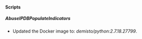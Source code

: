 
#### Scripts
##### AbuseIPDBPopulateIndicators
- Updated the Docker image to: *demisto/python:2.7.18.27799*.